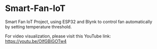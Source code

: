 # Smart-Fan-IoT
Smart Fan IoT Project, using ESP32 and Blynk to control fan automatically by setting temperature threshold.

For video visualization, please visit this YouTube link: https://youtu.be/OIfGBIGOTw4
